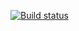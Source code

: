 [![Build status](https://ci.appveyor.com/api/projects/status/h86johds3o5ml954?svg=true)](https://ci.appveyor.com/project/denis290788/aqa-hw-1-2)
